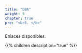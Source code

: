 ```yaml
---
title: "DBA"
weight: 5
chapter: true
pre: "<b>5. </b>"
---
```

Enlaces disponibles: 
<!--more-->
{{% children description="true"  %}}